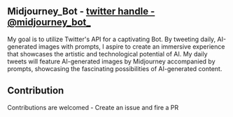 ## Midjourney_Bot - [twitter handle - @midjourney_bot_](https://twitter.com/midjourney_bot_)

My goal is to utilize Twitter's API for a captivating Bot. By tweeting daily, AI-generated images with prompts, I aspire to create an immersive experience that showcases the artistic and technological potential of AI. My daily tweets will feature AI-generated images by Midjourney accompanied by prompts, showcasing the fascinating possibilities of AI-generated content.

## Contribution

Contributions are welcomed - Create an issue and fire a PR